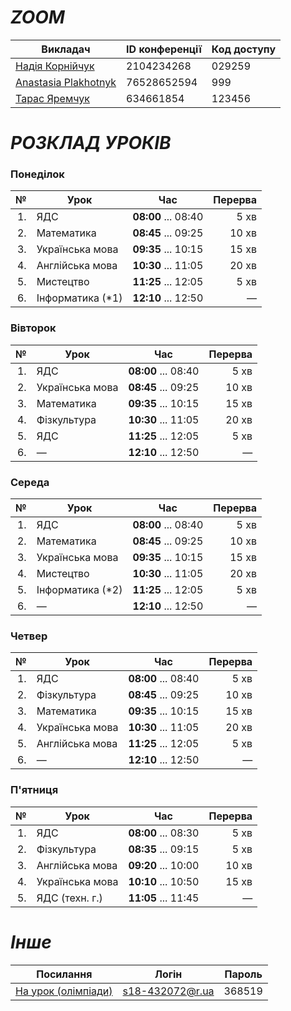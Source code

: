 # *ZOOM*

| Викладач | ID конференції | Код доступу |
|---|---|---|
| [Надія Корнійчук](https://us04web.zoom.us/j/2104234268?pwd=VndEblZtdnlkbzVQYWlsNDFUdHVTQT09&omn=77903642108) | 2104234268 | 029259 |
| [Anastasia Plakhotnyk](https://us04web.zoom.us/j/76528652594?pwd=uystTIL9xFVJ3Pl7xjc2Z3zjXLeffq.1) | 76528652594 | 999 |
| [Тарас Яремчук](https://us05web.zoom.us/j/4634661854?pwd=VmvYEDAahgVMNeTIXa7bA2jrfAmPqv.1) | 634661854 | 123456 |


# *РОЗКЛАД УРОКІВ*

### Понеділок

| № | Урок | Час | Перерва |
|---:|---|:---:|---:|
| 1.| ЯДС | **08:00** ... 08:40 | 5 хв |
| 2.| Математика | **08:45** ... 09:25 | 10 хв |
| 3.| Українська мова | **09:35** ... 10:15 | 15 хв |
| 4.| Англійська мова | **10:30** ... 11:05 | 20 хв |
| 5.| Мистецтво | **11:25** ... 12:05 | 5 хв |
| 6.| Інформатика (*1) | **12:10** ... 12:50 | — |

### Вівторок

| № | Урок | Час | Перерва |
|---:|---|:---:|---:|
| 1.| ЯДС | **08:00** ... 08:40 | 5 хв |
| 2.| Українська мова | **08:45** ... 09:25 | 10 хв |
| 3.| Математика | **09:35** ... 10:15 | 15 хв |
| 4.| Фізкультура | **10:30** ... 11:05 | 20 хв |
| 5.| ЯДС | **11:25** ... 12:05 | 5 хв |
| 6.| — | **12:10** ... 12:50 | — |


### Середа

| № | Урок | Час | Перерва |
|---:|---|:---:|---:|
| 1.| ЯДС | **08:00** ... 08:40 | 5 хв |
| 2.| Математика | **08:45** ... 09:25 | 10 хв |
| 3.| Українська мова | **09:35** ... 10:15 | 15 хв |
| 4.| Мистецтво | **10:30** ... 11:05 | 20 хв |
| 5.| Інформатика (*2) | **11:25** ... 12:05 | 5 хв |
| 6.| — | **12:10** ... 12:50 | — |

### Четвер

| № | Урок | Час | Перерва |
|---:|---|:---:|---:|
| 1.| ЯДС | **08:00** ... 08:40 | 5 хв |
| 2.| Фізкультура | **08:45** ... 09:25 | 10 хв |
| 3.| Математика | **09:35** ... 10:15 | 15 хв |
| 4.| Українська мова | **10:30** ... 11:05 | 20 хв |
| 5.| Англійська мова | **11:25** ... 12:05 | 5 хв |
| 6.| — | **12:10** ... 12:50 | — |

### П'ятниця

| № | Урок | Час | Перерва |
|---:|---|:---:|---:|
| 1.| ЯДС | **08:00** ... 08:30 | 5 хв |
| 2.| Фізкультура | **08:35** ... 09:15 | 5 хв |
| 3.| Англійська мова | **09:20** ... 10:00 | 10 хв |
| 4.| Українська мова | **10:10** ... 10:50 | 15 хв |
| 5.| ЯДС (техн. г.) | **11:05** ... 11:45 | — |

# *Інше*

| Посилання | Логін | Пароль |
|---|---|---|
| [На урок (олімпіади)](https://naurok.ua/) | s18-432072@r.ua | 368519 |
